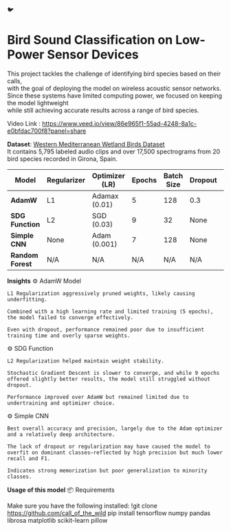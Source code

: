 🐦 
# Bird Sound Classification on Low-Power Sensor Devices

This project tackles the challenge of identifying bird species based on their calls,  
with the goal of deploying the model on wireless acoustic sensor networks.  
Since these systems have limited computing power, we focused on keeping the model lightweight  
while still achieving accurate results across a range of bird species.

Video Link : https://www.veed.io/view/86e965f1-55ad-4248-8a1c-e0bfdac700f8?panel=share


**Dataset**: [Western Mediterranean Wetland Birds Dataset](https://zenodo.org/record/7505820)  
It contains 5,795 labeled audio clips and over 17,500 spectrograms from 20 bird species recorded in Girona, Spain.

| Model             | Regularizer | Optimizer (LR) | Epochs | Batch Size | Dropout | Accuracy | F1 Score | Recall | Precision |
| ----------------- | ----------- | -------------- | ------ | ---------- | ------- | -------- | -------- | ------ | --------- |
| **AdamW**         | L1          | Adamax (0.01)  | 5      | 128        | 0.3     | 11.85%   | 2.73%    | 9.31%  | 1.66%     |
| **SDG Function**  | L2          | SGD (0.03)     | 9      | 32         | None    | 22.28%   | 11.45%   | 14.94% | 13.31%    |
| **Simple CNN**    | None        | Adam (0.001)   | 7      | 128        | None    | 66.20%   | 17.98%   | 24.32% | 59.80%    |
| **Random Forest** | N/A         | N/A            | N/A    | N/A        | N/A     | 36.30%   | 25.48%   | 29.14% | 27.64%    |

**Insights**
⚙️ AdamW Model

    L1 Regularization aggressively pruned weights, likely causing underfitting.

    Combined with a high learning rate and limited training (5 epochs), the model failed to converge effectively.

    Even with dropout, performance remained poor due to insufficient training time and overly sparse weights.

⚙️ SDG Function

    L2 Regularization helped maintain weight stability.

    Stochastic Gradient Descent is slower to converge, and while 9 epochs offered slightly better results, the model still struggled without dropout.

    Performance improved over AdamW but remained limited due to undertraining and optimizer choice.

⚙️ Simple CNN

    Best overall accuracy and precision, largely due to the Adam optimizer and a relatively deep architecture.

    The lack of dropout or regularization may have caused the model to overfit on dominant classes—reflected by high precision but much lower recall and F1.

    Indicates strong memorization but poor generalization to minority classes.


**Usage of this model**
📦 Requirements

Make sure you have the following installed:
!git clone https://github.com/call_of_the_wild
pip install tensorflow numpy pandas librosa matplotlib scikit-learn pillow
